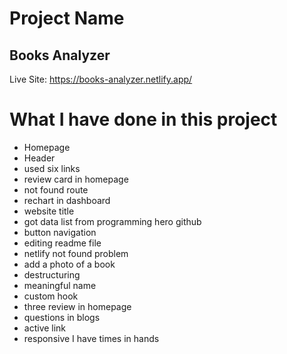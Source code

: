 # Project Name
## Books Analyzer
Live Site: https://books-analyzer.netlify.app/

# What I have done in this project
<ul>
<li>Homepage</li>
<li>Header</li>
<li>used six links</li>
<li>review card in homepage</li>
<li>not found route</li>
<li>rechart in dashboard</li>
<li>website title</li>
<li>got data list from programming hero github</li>
<li>button navigation</li>
<li>editing readme file</li>
<li>netlify not found problem</li>
<li>add a photo of a book</li>
<li>destructuring</li>
<li>meaningful name</li>
<li>custom hook</li>
<li>three review in homepage</li>
<li>questions in blogs</li>
<li>active link</li>
<li>responsive I have times in hands</li>
</ul>
